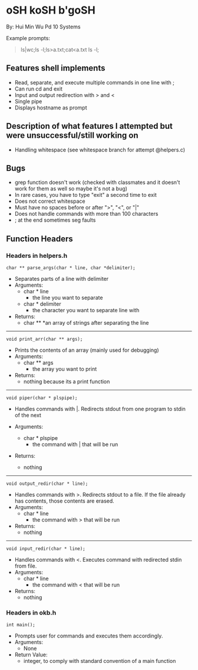 # oSH koSH b'goSH
By: Hui Min Wu Pd 10 Systems

Example prompts:
> ls|wc;ls -l;ls>a.txt;cat<a.txt
> ls -l;
## Features shell implements
* Read, separate, and execute multiple commands in one line with ;
* Can run cd and exit
* Input and output redirection with > and <
* Single pipe
* Displays hostname as prompt

## Description of what features I attempted but were unsuccessful/still working on
* Handling whitespace (see whitespace branch for attempt @helpers.c)

## Bugs
* grep function doesn't work (checked with classmates and it doesn't work for them as well so maybe it's not a bug)
* In rare cases, you have to type "exit" a second time to exit
* Does not correct whitespace
* Must have no spaces before or after ">", "<", or "|"
* Does not handle commands with more than 100 characters
* ; at the end sometimes seg faults

## Function Headers
### Headers in helpers.h

```char ** parse_args(char * line, char *delimiter);```
* Separates parts of a line with delimiter
* Arguments:
  * char * line
    * the line you want to separate
  * char * delimiter
    * the character you want to separate line with
* Returns:
  * char **
    *an array of strings after separating the line
___

```void print_arr(char ** args);```
* Prints the contents of an array (mainly used for debugging)
* Arguments:
  * char ** args
    * the array you want to print
* Returns:
  * nothing because its a print function
___
```void piper(char * plspipe);```
* Handles commands with |. Redirects stdout from one program to stdin of the next

* Arguments:
  * char * plspipe
    * the command with | that will be run
* Returns:
  * nothing
___
```void output_redir(char * line);```
* Handles commands with >. Redirects stdout to a file. If the file already has contents, those contents are erased.
* Arguments:
  * char * line
    * the command with > that will be run
* Returns:
  * nothing
___
```void input_redir(char * line);```
* Handles commands with <. Executes command with redirected stdin from file.
* Arguments:
  * char * line
    * the command with < that will be run
* Returns:
  * nothing
### Headers in okb.h

```int main();```
* Prompts user for commands and executes them accordingly.
* Arguments:
  * None
* Return Value: 
  * integer, to comply with standard convention of a main function
